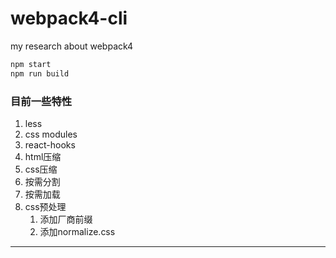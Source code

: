 # webpack4-cli
my research about webpack4
```js
npm start
npm run build
```
### 目前一些特性
1. less
2. css modules
3. react-hooks
4. html压缩
5. css压缩
6. 按需分割
7. 按需加载
8. css预处理
    1. 添加厂商前缀
    2. 添加normalize.css
****
